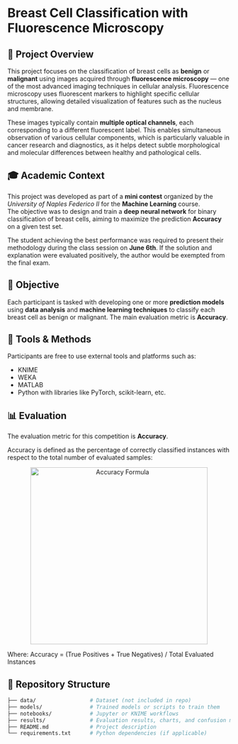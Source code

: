 # Breast Cell Classification with Fluorescence Microscopy

## 🧬 Project Overview

This project focuses on the classification of breast cells as **benign** or **malignant** using images acquired through **fluorescence microscopy** — one of the most advanced imaging techniques in cellular analysis. Fluorescence microscopy uses fluorescent markers to highlight specific cellular structures, allowing detailed visualization of features such as the nucleus and membrane.

These images typically contain **multiple optical channels**, each corresponding to a different fluorescent label. This enables simultaneous observation of various cellular components, which is particularly valuable in cancer research and diagnostics, as it helps detect subtle morphological and molecular differences between healthy and pathological cells.

## 🎓 Academic Context

This project was developed as part of a **mini contest** organized by the *University of Naples Federico II* for the **Machine Learning** course.  
The objective was to design and train a **deep neural network** for binary classification of breast cells, aiming to maximize the prediction **Accuracy** on a given test set.

The student achieving the best performance was required to present their methodology during the class session on **June 6th**. If the solution and explanation were evaluated positively, the author would be exempted from the final exam.

## 🎯 Objective

Each participant is tasked with developing one or more **prediction models** using **data analysis** and **machine learning techniques** to classify each breast cell as benign or malignant. The main evaluation metric is **Accuracy**.

## 🧪 Tools & Methods

Participants are free to use external tools and platforms such as:

- KNIME
- WEKA
- MATLAB
- Python with libraries like PyTorch, scikit-learn, etc.

## 📊 Evaluation

The evaluation metric for this competition is **Accuracy**.

Accuracy is defined as the percentage of correctly classified instances with respect to the total number of evaluated samples:

<p align="center">
  <img src="images/accuracy_formula.png" alt="Accuracy Formula" width="400">
</p>

Where: Accuracy = (True Positives + True Negatives) / Total Evaluated Instances

## 📁 Repository Structure

```bash
├── data/                 # Dataset (not included in repo)
├── models/               # Trained models or scripts to train them
├── notebooks/            # Jupyter or KNIME workflows
├── results/              # Evaluation results, charts, and confusion matrices
├── README.md             # Project description
└── requirements.txt      # Python dependencies (if applicable)
